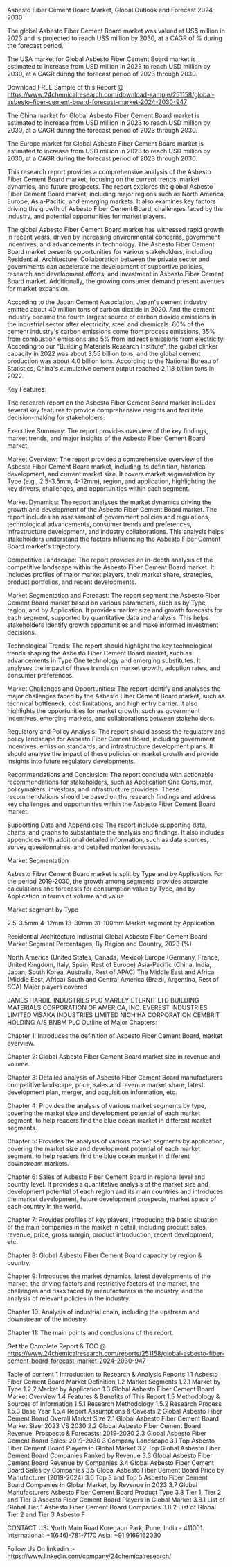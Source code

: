 Asbesto Fiber Cement Board Market, Global Outlook and Forecast 2024-2030

The global Asbesto Fiber Cement Board market was valued at US$ million in 2023 and is projected to reach US$ million by 2030, at a CAGR of % during the forecast period.

The USA market for Global Asbesto Fiber Cement Board market is estimated to increase from USD million in 2023 to reach USD million by 2030, at a CAGR during the forecast period of 2023 through 2030.

Download FREE Sample of this Report @ https://www.24chemicalresearch.com/download-sample/251158/global-asbesto-fiber-cement-board-forecast-market-2024-2030-947

The China market for Global Asbesto Fiber Cement Board market is estimated to increase from USD million in 2023 to reach USD million by 2030, at a CAGR during the forecast period of 2023 through 2030.

The Europe market for Global Asbesto Fiber Cement Board market is estimated to increase from USD million in 2023 to reach USD million by 2030, at a CAGR during the forecast period of 2023 through 2030.

This research report provides a comprehensive analysis of the Asbesto Fiber Cement Board market, focusing on the current trends, market dynamics, and future prospects. The report explores the global Asbesto Fiber Cement Board market, including major regions such as North America, Europe, Asia-Pacific, and emerging markets. It also examines key factors driving the growth of Asbesto Fiber Cement Board, challenges faced by the industry, and potential opportunities for market players.

The global Asbesto Fiber Cement Board market has witnessed rapid growth in recent years, driven by increasing environmental concerns, government incentives, and advancements in technology. The Asbesto Fiber Cement Board market presents opportunities for various stakeholders, including Residential, Architecture. Collaboration between the private sector and governments can accelerate the development of supportive policies, research and development efforts, and investment in Asbesto Fiber Cement Board market. Additionally, the growing consumer demand present avenues for market expansion.

According to the Japan Cement Association, Japan's cement industry emitted about 40 million tons of carbon dioxide in 2020. And the cement industry became the fourth largest source of carbon dioxide emissions in the industrial sector after electricity, steel and chemicals. 60% of the cement industry's carbon emissions come from process emissions, 35% from combustion emissions and 5% from indirect emissions from electricity. According to our “Building Materials Research Institute”, the global clinker capacity in 2022 was about 3.55 billion tons, and the global cement production was about 4.0 billion tons. According to the National Bureau of Statistics, China's cumulative cement output reached 2.118 billion tons in 2022.

Key Features:

The research report on the Asbesto Fiber Cement Board market includes several key features to provide comprehensive insights and facilitate decision-making for stakeholders.

Executive Summary: The report provides overview of the key findings, market trends, and major insights of the Asbesto Fiber Cement Board market.

Market Overview: The report provides a comprehensive overview of the Asbesto Fiber Cement Board market, including its definition, historical development, and current market size. It covers market segmentation by Type (e.g., 2.5-3.5mm, 4-12mm), region, and application, highlighting the key drivers, challenges, and opportunities within each segment.

Market Dynamics: The report analyses the market dynamics driving the growth and development of the Asbesto Fiber Cement Board market. The report includes an assessment of government policies and regulations, technological advancements, consumer trends and preferences, infrastructure development, and industry collaborations. This analysis helps stakeholders understand the factors influencing the Asbesto Fiber Cement Board market's trajectory.

Competitive Landscape: The report provides an in-depth analysis of the competitive landscape within the Asbesto Fiber Cement Board market. It includes profiles of major market players, their market share, strategies, product portfolios, and recent developments.

Market Segmentation and Forecast: The report segment the Asbesto Fiber Cement Board market based on various parameters, such as by Type, region, and by Application. It provides market size and growth forecasts for each segment, supported by quantitative data and analysis. This helps stakeholders identify growth opportunities and make informed investment decisions.

Technological Trends: The report should highlight the key technological trends shaping the Asbesto Fiber Cement Board market, such as advancements in Type One technology and emerging substitutes. It analyses the impact of these trends on market growth, adoption rates, and consumer preferences.

Market Challenges and Opportunities: The report identify and analyses the major challenges faced by the Asbesto Fiber Cement Board market, such as technical bottleneck, cost limitations, and high entry barrier. It also highlights the opportunities for market growth, such as government incentives, emerging markets, and collaborations between stakeholders.

Regulatory and Policy Analysis: The report should assess the regulatory and policy landscape for Asbesto Fiber Cement Board, including government incentives, emission standards, and infrastructure development plans. It should analyse the impact of these policies on market growth and provide insights into future regulatory developments.

Recommendations and Conclusion: The report conclude with actionable recommendations for stakeholders, such as Application One Consumer, policymakers, investors, and infrastructure providers. These recommendations should be based on the research findings and address key challenges and opportunities within the Asbesto Fiber Cement Board market.

Supporting Data and Appendices: The report include supporting data, charts, and graphs to substantiate the analysis and findings. It also includes appendices with additional detailed information, such as data sources, survey questionnaires, and detailed market forecasts.

Market Segmentation

Asbesto Fiber Cement Board market is split by Type and by Application. For the period 2019-2030, the growth among segments provides accurate calculations and forecasts for consumption value by Type, and by Application in terms of volume and value.

Market segment by Type

2.5-3.5mm
4-12mm
13-30mm
31-100mm
Market segment by Application

Residential
Architecture
Industrial
Global Asbesto Fiber Cement Board Market Segment Percentages, By Region and Country, 2023 (%)

North America (United States, Canada, Mexico)
Europe (Germany, France, United Kingdom, Italy, Spain, Rest of Europe)
Asia-Pacific (China, India, Japan, South Korea, Australia, Rest of APAC)
The Middle East and Africa (Middle East, Africa)
South and Central America (Brazil, Argentina, Rest of SCA)
Major players covered

JAMES HARDIE INDUSTRIES PLC
MARLEY ETERNIT LTD
BUILDING MATERIALS CORPORATION OF AMERICA, INC.
EVEREST INDUSTRIES LIMITED
VISAKA INDUSTRIES LIMITED
NICHIHA CORPORATION
CEMBRIT HOLDING A/S
BNBM PLC
Outline of Major Chapters:

Chapter 1: Introduces the definition of Asbesto Fiber Cement Board, market overview.

Chapter 2: Global Asbesto Fiber Cement Board market size in revenue and volume.

Chapter 3: Detailed analysis of Asbesto Fiber Cement Board manufacturers competitive landscape, price, sales and revenue market share, latest development plan, merger, and acquisition information, etc.

Chapter 4: Provides the analysis of various market segments by type, covering the market size and development potential of each market segment, to help readers find the blue ocean market in different market segments.

Chapter 5: Provides the analysis of various market segments by application, covering the market size and development potential of each market segment, to help readers find the blue ocean market in different downstream markets.

Chapter 6: Sales of Asbesto Fiber Cement Board in regional level and country level. It provides a quantitative analysis of the market size and development potential of each region and its main countries and introduces the market development, future development prospects, market space of each country in the world.

Chapter 7: Provides profiles of key players, introducing the basic situation of the main companies in the market in detail, including product sales, revenue, price, gross margin, product introduction, recent development, etc.

Chapter 8: Global Asbesto Fiber Cement Board capacity by region & country.

Chapter 9: Introduces the market dynamics, latest developments of the market, the driving factors and restrictive factors of the market, the challenges and risks faced by manufacturers in the industry, and the analysis of relevant policies in the industry.

Chapter 10: Analysis of industrial chain, including the upstream and downstream of the industry.

Chapter 11: The main points and conclusions of the report.

Get the Complete Report & TOC @ https://www.24chemicalresearch.com/reports/251158/global-asbesto-fiber-cement-board-forecast-market-2024-2030-947

Table of content
1 Introduction to Research & Analysis Reports
1.1 Asbesto Fiber Cement Board Market Definition
1.2 Market Segments
1.2.1 Market by Type
1.2.2 Market by Application
1.3 Global Asbesto Fiber Cement Board Market Overview
1.4 Features & Benefits of This Report
1.5 Methodology & Sources of Information
1.5.1 Research Methodology
1.5.2 Research Process
1.5.3 Base Year
1.5.4 Report Assumptions & Caveats
2 Global Asbesto Fiber Cement Board Overall Market Size
2.1 Global Asbesto Fiber Cement Board Market Size: 2023 VS 2030
2.2 Global Asbesto Fiber Cement Board Revenue, Prospects & Forecasts: 2019-2030
2.3 Global Asbesto Fiber Cement Board Sales: 2019-2030
3 Company Landscape
3.1 Top Asbesto Fiber Cement Board Players in Global Market
3.2 Top Global Asbesto Fiber Cement Board Companies Ranked by Revenue
3.3 Global Asbesto Fiber Cement Board Revenue by Companies
3.4 Global Asbesto Fiber Cement Board Sales by Companies
3.5 Global Asbesto Fiber Cement Board Price by Manufacturer (2019-2024)
3.6 Top 3 and Top 5 Asbesto Fiber Cement Board Companies in Global Market, by Revenue in 2023
3.7 Global Manufacturers Asbesto Fiber Cement Board Product Type
3.8 Tier 1, Tier 2 and Tier 3 Asbesto Fiber Cement Board Players in Global Market
3.8.1 List of Global Tier 1 Asbesto Fiber Cement Board Companies
3.8.2 List of Global Tier 2 and Tier 3 Asbesto F

CONTACT US:
North Main Road Koregaon Park, Pune, India - 411001.
International: +1(646)-781-7170
Asia: +91 9169162030

Follow Us On linkedin :- https://www.linkedin.com/company/24chemicalresearch/
